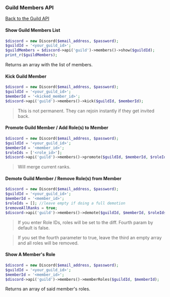 ### Guild Members API
[Back to the Guild API](../Guild.md)

#### Show Guild Members List

```php
$discord = new Discord($email_address, $password);
$guildId = '<your_guild_id>';
$guildMembers = $discord->api('guild')->members()->show($guildId);
print_r($guildMembers);
```

Returns an array with the list of members.

#### Kick Guild Member

```php
$discord = new Discord($email_address, $password);
$guildId = '<your_guild_id>';
$memberId = '<kicked_member_id>';
$discord->api('guild')->members()->kick($guildId, $memberId);
```

> This is not permanent. They can rejoin instantly if they get invited back.

#### Promote Guild Member / Add Role(s) to Member

```php
$discord = new Discord($email_address, $password);
$guildId = '<your_guild_id>';
$memberId = '<member_id>';
$roleIds = ['<role_id>'];
$discord->api('guild')->members()->promote($guildId, $memberId, $roleIds);
```

> Will merge current ranks.

#### Demote Guild Member / Remove Role(s) from Member

```php
$discord = new Discord($email_address, $password);
$guildId = '<your_guild_id>';
$memberId = '<member_id>';
$roleIds = []; //leave empty if doing a full demotion
$removeAllRanks = true;
$discord->api('guild')->members()->demote($guildId, $memberId, $roleIds, $removeAllRanks);
```

> If you enter Role IDs, roles will be set to the diff. Fourth param by default is false.

> If you set the fourth parameter to true, leave the third an empty array and all roles will be removed.

#### Show A Member's Role

```php
$discord = new Discord($email_address, $password);
$guildId = '<your_guild_id>';
$memberId = '<member_id>';
$discord->api('guild')->members()->memberRoles($guildId, $memberId);
```

Returns an array of said member's roles.